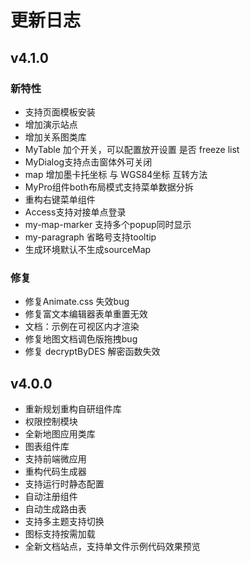 # 更新日志


## v4.1.0

### 新特性
- 支持页面模板安装
- 增加演示站点
- 增加关系图类库
- MyTable 加个开关，可以配置放开设置 是否 freeze list
- MyDialog支持点击窗体外可关闭
- map 增加墨卡托坐标 与 WGS84坐标 互转方法
- MyPro组件both布局模式支持菜单数据分拆
- 重构右键菜单组件
- Access支持对接单点登录
- my-map-marker 支持多个popup同时显示
- my-paragraph 省略号支持tooltip
- 生成环境默认不生成sourceMap

### 修复
- 修复Animate.css 失效bug
- 修复富文本编辑器表单重置无效
- 文档：示例在可视区内才渲染
- 修复地图文档调色版拖拽bug
- 修复 decryptByDES 解密函数失效

## v4.0.0

- 重新规划重构自研组件库
- 权限控制模块
- 全新地图应用类库
- 图表组件库
- 支持前端微应用
- 重构代码生成器
- 支持运行时静态配置
- 自动注册组件
- 自动生成路由表
- 支持多主题支持切换
- 图标支持按需加载
- 全新文档站点，支持单文件示例代码效果预览

